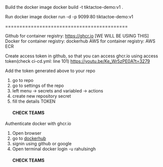 Build the docker image
docker build -t tiktactoe-demo:v1 .

Run docker image
docker run -d -p 9099:80 tiktactoe-demo:v1

===========================================

Github for container registry: https://ghcr.io [WE WILL BE USING THIS]
Docker for container registry: dockerhub
AWS for container registry: AWS ECR

Create access token in github, so that you can access ghcr.io using access token(check ci-cd.yml: line 101)
https://youtu.be/Ke_Wr5zPE0A?t=3279

Add the token generated above to your repo
1. go to repo
2. go to settings of the repo
3. left menu -> secrets and variabled -> actions
4. create new repository secret
4. fill the details
   TOKEN
   #### CHECK TEAMS ####
   

Authenticate docker with ghcr.io
1. Open browser
2. go to [dockerhub](https://app.docker.com/settings)
3. signin using github or google
4. Open terminal
    docker login -u rahulsingh
    #### CHECK TEAMS ####

